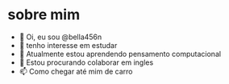 # sobre mim 
- 👋 Oi, eu sou @bella456n
- 👀 tenho interesse em estudar
- 🌱 Atualmente estou aprendendo pensamento computacional
- 💞️ Estou procurando colaborar em ingles
- 📫 Como chegar até mim de carro




